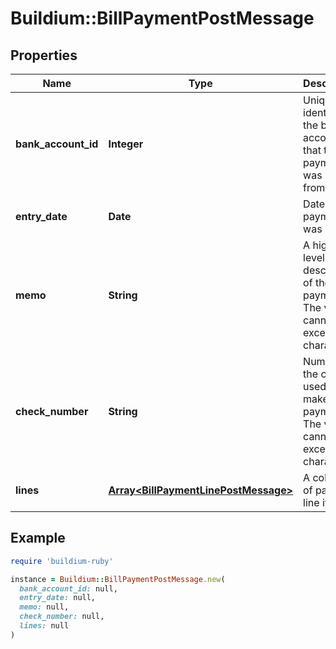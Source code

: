 # Buildium::BillPaymentPostMessage

## Properties

| Name | Type | Description | Notes |
| ---- | ---- | ----------- | ----- |
| **bank_account_id** | **Integer** | Unique identifier of the bank account that the payment was made from. |  |
| **entry_date** | **Date** | Date the payment was made. |  |
| **memo** | **String** | A high-level description of the payment. The value cannot exceed 240 characters. | [optional] |
| **check_number** | **String** | Number of the check used to make the payment. The value cannot exceed 30 characters. | [optional] |
| **lines** | [**Array&lt;BillPaymentLinePostMessage&gt;**](BillPaymentLinePostMessage.md) | A collection of payment line items. |  |

## Example

```ruby
require 'buildium-ruby'

instance = Buildium::BillPaymentPostMessage.new(
  bank_account_id: null,
  entry_date: null,
  memo: null,
  check_number: null,
  lines: null
)
```

